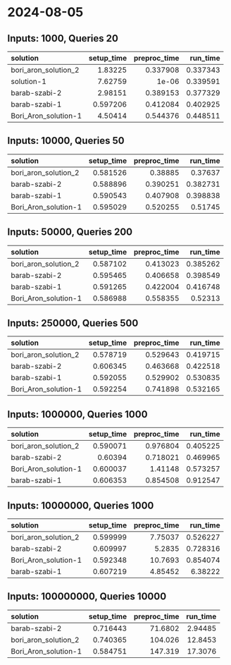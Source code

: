 # 2024-08-05

## Inputs: 1000, Queries 20

| solution             |   setup_time |   preproc_time |   run_time |
|:---------------------|-------------:|---------------:|-----------:|
| bori_aron_solution_2 |     1.83225  |       0.337908 |   0.337343 |
| solution-1           |     7.62759  |       1e-06    |   0.339591 |
| barab-szabi-2        |     2.98151  |       0.389153 |   0.377329 |
| barab-szabi-1        |     0.597206 |       0.412084 |   0.402925 |
| Bori_Aron_solution-1 |     4.50414  |       0.544376 |   0.448511 |

## Inputs: 10000, Queries 50

| solution             |   setup_time |   preproc_time |   run_time |
|:---------------------|-------------:|---------------:|-----------:|
| bori_aron_solution_2 |     0.581526 |       0.38885  |   0.37637  |
| barab-szabi-2        |     0.588896 |       0.390251 |   0.382731 |
| barab-szabi-1        |     0.590543 |       0.407908 |   0.398838 |
| Bori_Aron_solution-1 |     0.595029 |       0.520255 |   0.51745  |

## Inputs: 50000, Queries 200

| solution             |   setup_time |   preproc_time |   run_time |
|:---------------------|-------------:|---------------:|-----------:|
| bori_aron_solution_2 |     0.587102 |       0.413023 |   0.385262 |
| barab-szabi-2        |     0.595465 |       0.406658 |   0.398549 |
| barab-szabi-1        |     0.591265 |       0.422004 |   0.416748 |
| Bori_Aron_solution-1 |     0.586988 |       0.558355 |   0.52313  |

## Inputs: 250000, Queries 500

| solution             |   setup_time |   preproc_time |   run_time |
|:---------------------|-------------:|---------------:|-----------:|
| bori_aron_solution_2 |     0.578719 |       0.529643 |   0.419715 |
| barab-szabi-2        |     0.606345 |       0.463668 |   0.422518 |
| barab-szabi-1        |     0.592055 |       0.529902 |   0.530835 |
| Bori_Aron_solution-1 |     0.592254 |       0.741898 |   0.532165 |

## Inputs: 1000000, Queries 1000

| solution             |   setup_time |   preproc_time |   run_time |
|:---------------------|-------------:|---------------:|-----------:|
| bori_aron_solution_2 |     0.590071 |       0.976804 |   0.405225 |
| barab-szabi-2        |     0.60394  |       0.718021 |   0.469965 |
| Bori_Aron_solution-1 |     0.600037 |       1.41148  |   0.573257 |
| barab-szabi-1        |     0.606353 |       0.854508 |   0.912547 |

## Inputs: 10000000, Queries 1000

| solution             |   setup_time |   preproc_time |   run_time |
|:---------------------|-------------:|---------------:|-----------:|
| bori_aron_solution_2 |     0.599999 |        7.75037 |   0.526227 |
| barab-szabi-2        |     0.609997 |        5.2835  |   0.728316 |
| Bori_Aron_solution-1 |     0.592348 |       10.7693  |   0.854074 |
| barab-szabi-1        |     0.607219 |        4.85452 |   6.38222  |

## Inputs: 100000000, Queries 10000

| solution             |   setup_time |   preproc_time |   run_time |
|:---------------------|-------------:|---------------:|-----------:|
| barab-szabi-2        |     0.716443 |        71.6802 |    2.94485 |
| bori_aron_solution_2 |     0.740365 |       104.026  |   12.8453  |
| Bori_Aron_solution-1 |     0.584751 |       147.319  |   17.3076  |